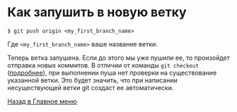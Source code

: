 # Как запушить в новую ветку

```shell
$ git push origin <my_first_branch_name>
```
Где `<my_first_branch_name>` ваше название ветки.

Теперь ветка запушена. Если до этого мы уже пушили ее, то произойдет отправка новых коммитов.
В отличии от команды `git checkout` ([подробнее](checkout.md)), при выполнении пуша нет проверки на существование указанной ветки. 
Это будет значить, что при написании несуществующей ветки git создаст ее автоматически.

[Назад в Главное меню](README.md)
